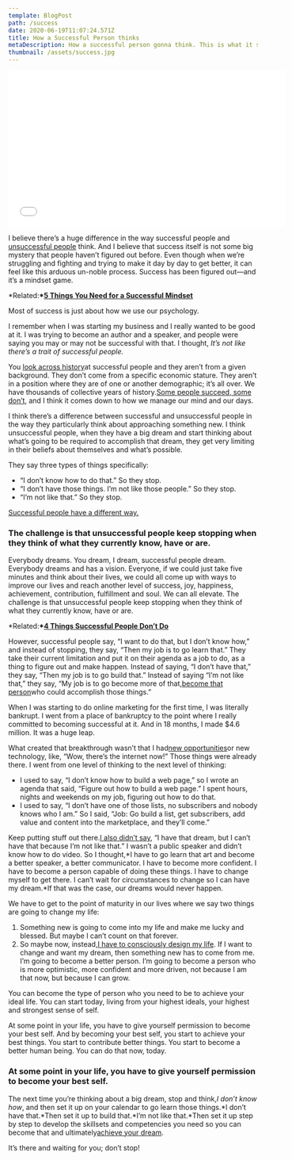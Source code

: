 ```yaml
---
template: BlogPost
path: /success
date: 2020-06-19T11:07:24.571Z
title: How a Successful Person thinks
metaDescription: How a successful person gonna think. This is what it says.
thumbnail: /assets/success.jpg
---
```



<iframe width="560" height="315" src="<https://youtu.be/0LfM9ZPGmVY>" frameborder="0" allow="accelerometer; autoplay; encrypted-media; gyroscope; picture-in-picture" allowfullscreen></iframe>

<!--StartFragment-->

I believe there’s a huge difference in the way successful people and [unsuccessful people](http://www.success.com/article/5-reasons-you-arent-successful) think. And I believe that success itself is not some big mystery that people haven’t figured out before. Even though when we’re struggling and fighting and trying to make it day by day to get better, it can feel like this arduous un-noble process. Success has been figured out—and it’s a mindset game.

\*Related:**\*[5 Things You Need for a Successful Mindset](http://www.success.com/article/5-things-you-need-for-a-successful-mindset)**

Most of success is just about how we use our psychology.

I remember when I was starting my business and I really wanted to be good at it. I was trying to become an author and a speaker, and people were saying you may or may not be successful with that. I thought, *It’s not like there’s a trait of successful people.*

You [look across history](http://www.success.com/article/5-must-live-by-rules-from-historys-masterminds)at successful people and they aren’t from a given background. They don’t come from a specific economic stature. They aren’t in a position where they are of one or another demographic; it’s all over. We have thousands of collective years of history.[Some people succeed, some don’t](http://www.success.com/article/rohn-why-some-people-fail-and-others-succeed), and I think it comes down to how we manage our mind and our days.

I think there’s a difference between successful and unsuccessful people in the way they particularly think about approaching something new. I think unsuccessful people, when they have a big dream and start thinking about what’s going to be required to accomplish that dream, they get very limiting in their beliefs about themselves and what’s possible.

They say three types of things specifically:

* “I don’t know how to do that.” So they stop.
* “I don’t have those things. I’m not like those people.” So they stop.
* “I’m not like that.” So they stop.

[Successful people have a different way.](http://www.success.com/article/10-little-things-successful-people-do-differently)

### The challenge is that unsuccessful people keep stopping when they think of what they currently know, have or are.

Everybody dreams. You dream, I dream, successful people dream. Everybody dreams and has a vision. Everyone, if we could just take five minutes and think about their lives, we could all come up with ways to improve our lives and reach another level of success, joy, happiness, achievement, contribution, fulfillment and soul. We can all elevate. The challenge is that unsuccessful people keep stopping when they think of what they currently know, have or are.

\*Related:**\*[4 Things Successful People Don’t Do](http://www.success.com/blog/4-things-successful-people-dont-do)**

However, successful people say, “I want to do that, but I don’t know how,” and instead of stopping, they say, “Then my job is to go learn that.” They take their current limitation and put it on their agenda as a job to do, as a thing to figure out and make happen. Instead of saying, “I don’t have that,” they say, “Then my job is to go build that.” Instead of saying “I’m not like that,” they say, “My job is to go become more of that,[become that person](http://www.success.com/article/rohn-better-is-something-you-become)who could accomplish those things.”

When I was starting to do online marketing for the first time, I was literally bankrupt. I went from a place of bankruptcy to the point where I really committed to becoming successful at it. And in 18 months, I made $4.6 million. It was a huge leap.

What created that breakthrough wasn’t that I had[new opportunities](http://www.success.com/article/rohn-how-do-you-attract-opportunity-into-your-life)or new technology, like, “Wow, there’s the internet now!” Those things were already there. I went from one level of thinking to the next level of thinking:

* I used to say, “I don’t know how to build a web page,” so I wrote an agenda that said, “Figure out how to build a web page.” I spent hours, nights and weekends on my job, figuring out how to do that.
* I used to say, “I don’t have one of those lists, no subscribers and nobody knows who I am.” So I said, “Job: Go build a list, get subscribers, add value and content into the marketplace, and they’ll come.”

Keep putting stuff out there.[I also didn’t say](http://www.success.com/article/11-things-smart-people-dont-say), “I have that dream, but I can’t have that because I’m not like that.” I wasn’t a public speaker and didn’t know how to do video. So I thought,*I have to go learn that art and become a better speaker, a better communicator. I have to become more confident. I have to become a person capable of doing these things. I have to change myself to get there. I can’t wait for circumstances to change so I can have my dream.*If that was the case, our dreams would never happen.

We have to get to the point of maturity in our lives where we say two things are going to change my life:

1. Something new is going to come into my life and make me lucky and blessed. But maybe I can’t count on that forever.
2. So maybe now, instead,[I have to consciously design my life](http://www.success.com/blog/how-to-redesign-your-life-with-just-3-questions). If I want to change and want my dream, then something new has to come from me. I’m going to become a better person. I’m going to become a person who is more optimistic, more confident and more driven, not because I am that now, but because I can grow.

You can become the type of person who you need to be to achieve your ideal life. You can start today, living from your highest ideals, your highest and strongest sense of self.

At some point in your life, you have to give yourself permission to become your best self. And by becoming your best self, you start to achieve your best things. You start to contribute better things. You start to become a better human being. You can do that now, today.

### At some point in your life, you have to give yourself permission to become your best self.

The next time you’re thinking about a big dream, stop and think,*I don’t know how*, and then set it up on your calendar to go learn those things.*I don’t have that.*Then set it up to build that.*I’m not like that.*Then set it up step by step to develop the skillsets and competencies you need so you can become that and ultimately[achieve your dream](http://www.success.com/article/17-motivational-quotes-to-help-you-achieve-your-dreams).

It’s there and waiting for you; don’t stop!

<!--EndFragment-->